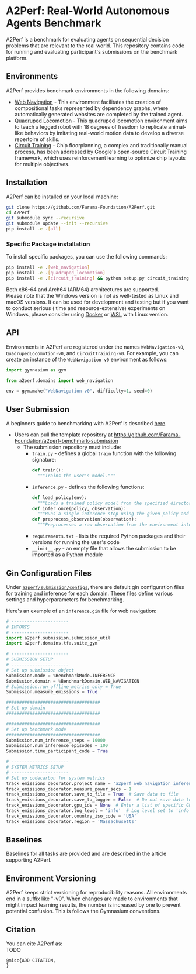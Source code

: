 # A2Perf: Real-World Autonomous Agents Benchmark

A2Perf is a benchmark for evaluating agents on sequential decision problems that
are relevant to the real world. This
repository contains code for running and evaluating participant's submissions on
the benchmark platform.

## Environments

A2Perf provides benchmark environments in the following domains:

* [Web Navigation](docs/content/web_navigation/index.md) - This environment facilitates the
  creation of compositional tasks represented by dependency graphs, where
  automatically generated websites are completed by the trained agent.
* [Quadruped Locomotion](docs/content/quadruped_locomotion/index.md) - This quadruped
  locomotion environment aims to teach a legged robot with 18 degrees of freedom
  to replicate animal-like behaviors by imitating real-world motion data to
  develop a diverse repertoire of skills.
* [Circuit Training](docs/content/circuit_training/index.md) - Chip floorplanning, a
  complex and traditionally manual process, has been addressed by Google's
  open-source Circuit Training framework, which uses reinforcement learning to
  optimize chip layouts for multiple objectives.

<!-- 
### Web Navigation

![Three web navigation environments](media/gminiwob_scene.png)

### Quadruped Locomotion

![Simulated quadrupeds](media/locomotion_scene.png)

### Chip Floorplanning

![Chip floorplanning environment](media/ariane_scene.png) -->

## Installation

A2Perf can be installed on your local machine:

```bash
git clone https://github.com/Farama-Foundation/A2Perf.git
cd A2Perf
git submodule sync --recursive
git submodule update --init --recursive
pip install -e .[all]
```

### Specific Package installation

To install specific packages, you can use the following commands:

```bash
pip install -e .[web_navigation]
pip install -e .[quadruped_locomotion]
pip install -e .[circuit_training] && python setup.py circuit_training
```

Both x86-64 and Arch64 (ARM64) architectures are supported.
\
Please note that the Windows version is not as well-tested as Linux and macOS
versions.
It can be used for development and testing but if you want to conduct serious (
time and resource-extensive) experiments on Windows,
please consider
using [Docker](https://docs.docker.com/docker-for-windows/install/)
or [WSL](https://docs.microsoft.com/en-us/windows/wsl/install-win10) with Linux
version.

## API

Environments in A2Perf are registered under the
names `WebNavigation-v0`, `QuadrupedLocomotion-v0`,
and `CircuitTraining-v0`. For example, you can create an instance of
the `WebNavigation-v0` environment as follows:

```python
import gymnasium as gym

from a2perf.domains import web_navigation

env = gym.make("WebNavigation-v0", difficulty=1, seed=0)

```

## User Submission

A beginners guide to benchmarking with A2Perf is
described [here](docs/content/tutorials/training.ipynb).

- Users can pull the template repository
  at https://github.com/Farama-Foundation/a2perf-benchmark-submission
    - The submission repository must include:
        - `train.py` - defines a global `train` function with the following
          signature:
          ```python
          def train():
            """Trains the user's model."""
          ```
        - `inference.py` - defines the following functions:
          ```python
          def load_policy(env):
            """Loads a trained policy model from the specified directory."""
          def infer_once(policy, observation):
            """Runs a single inference step using the given policy and observation."""
          def preprocess_observation(observation):
            """Preprocesses a raw observation from the environment into a format compatible with the policy."""
          ```
        - `requirements.txt` - lists the required Python packages and
          their versions for running the user's code
        - `__init__.py` - an empty file that allows the submission to be
          imported as a Python module

## Gin Configuration Files

Under [`a2perf/submission/configs`](https://github.com/Farama-Foundation/A2Perf/tree/main/a2perf/submission/configs), there are default gin configuration files for training and inference for each domain. These files define various settings and hyperparameters for benchmarking.

Here's an example of an `inference.gin` file for web navigation:

```python
# ----------------------
# IMPORTS
# ----------------------
import a2perf.submission.submission_util
import a2perf.domains.tfa.suite_gym

# ----------------------
# SUBMISSION SETUP
# ----------------------
# Set up submission object
Submission.mode = %BenchmarkMode.INFERENCE
Submission.domain = %BenchmarkDomain.WEB_NAVIGATION
# Submission.run_offline_metrics_only = True
Submission.measure_emissions = True

####################################
# Set up domain
####################################

####################################
# Set up benchmark mode
####################################
Submission.num_inference_steps = 10000
Submission.num_inference_episodes = 100
Submission.time_participant_code = True

# ----------------------
# SYSTEM METRICS SETUP
# ----------------------
# Set up codecarbon for system metrics
track_emissions_decorator.project_name = 'a2perf_web_navigation_inference'
track_emissions_decorator.measure_power_secs = 1
track_emissions_decorator.save_to_file = True  # Save data to file
track_emissions_decorator.save_to_logger = False  # Do not save data to logger
track_emissions_decorator.gpu_ids = None  # Enter a list of specific GPU IDs to track if desired
track_emissions_decorator.log_level = 'info'  # Log level set to 'info'
track_emissions_decorator.country_iso_code = 'USA'
track_emissions_decorator.region = 'Massachusetts'
```

## Baselines

Baselines for all tasks are provided and are described in the article supporting
A2Perf.

## Environment Versioning

A2Perf keeps strict versioning for reproducibility reasons. All environments end
in a suffix like "-v0". When changes are made to environments that might impact
learning results, the number is increased by one to prevent potential confusion.
This is follows the Gymnasium conventions.

## Citation

You can cite A2Perf as:
\
TODO

```
@misc{ADD CITATION,
}
```
